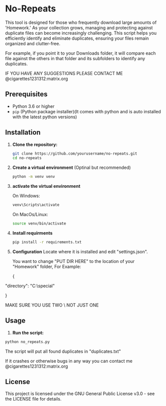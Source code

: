 # No-Repeats
This tool is designed for those who frequently download large amounts of 'Homework.' As your collection grows, managing and protecting against duplicate files can become increasingly challenging. This script helps you efficiently identify and eliminate duplicates, ensuring your files remain organized and clutter-free.


For example, if you point it to your Downloads folder, it will compare each file against the others in that folder and its subfolders to identify any duplicates.

IF YOU HAVE ANY SUGGESTIONS PLEASE CONTACT ME @cigarettes1231312:matrix.org

## Prerequisites

- Python 3.6 or higher
- `pip` (Python package installer)(It comes with python and is auto installed with the latest python versions)


## Installation

1. **Clone the repository:**

   ```sh
   git clone https://github.com/yourusername/no-repeats.git
   cd no-repeats

2. **Create a virtual environment** (Optinal but recommended)
   ```sh
   python -m venv venv

3. **activate the virtual environment**
   
   On Windows:
   ```sh
   venv\Scripts\activate
   ```
   On MacOs/Linux:
   ```sh
   source venv/bin/activate
   
5. **Install requirments**
   ```sh
   pip install -r requirements.txt
   
6. **Configuration**
   Locate where it is installed and edit "settings.json".
   
   You want to change "PUT DIR HERE" to the location of your "Homework" folder, For Example:

   {
 
  "directory": "C:\\special"
 
   }
 
   MAKE SURE YOU USE TWO \\ NOT JUST ONE

 ## Usage

 1. **Run the script:**

   ```sh
   python no_repeats.py
   ```
The script will put all found duplicates in "duplicates.txt"

If it crashes or otherwise bugs in any way you can contact me @cigarettes1231312:matrix.org


## License

This project is licensed under the GNU General Public License v3.0 - see the LICENSE file for details.

   
